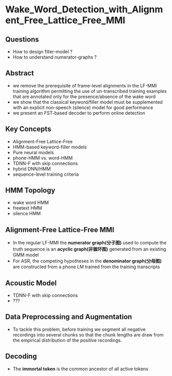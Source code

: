 # Wake_Word_Detection_with_Alignment_Free_Lattice_Free_MMI
## Questions
- How to design filler-model ?
- How to understand numerator-graphs ?
## Abstract
- we remove the prerequisite of frame-level alignments in the LF-MMI training algorithm permitting the use of un-transcribed training examples that are annotated only for the presence/absence of the wake word
- we show that the classical keyword/filler model must be supplemented with an explicit non-speech (silence) model for good performance
- we present an FST-based decoder to perform online detection
## Key Concepts
- Alignment-Free Lattice-Free
- HMM-based keyword-filler models
- Pure neural models
- phone-HMM vs. word-HMM
- TDNN-F with skip connections
- hybrid DNN/HMM
- sequence-level training criteria
## HMM Topology
- wake word HMM
- freetext HMM
- silence HMM
## Alignment-Free Lattice-Free MMI
- In the regular LF-MMI the **numerator graph(分子图)** used to compute the truth sequence is an **acyclic graph(非循环图)** generated from an existing GMM model
- For ASR, the competing hypotheses in the **denominator graph(分母图)** are constructed from a phone LM trained from the training transcripts
## Acoustic Model
- TDNN-F with skip connections
- ???
## Data Preprocessing and Augmentation
- To tackle this problem, before training we segment all negative recordings into several chunks so that the chunk lengths are draw from the empirical distribution of the positive recordings.
## Decoding
- The **immortal token** is the common ancestor of all active tokens